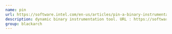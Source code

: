 ```yaml
---
name: pin
url: https://software.intel.com/en-us/articles/pin-a-binary-instrumentation-tool-downloads
description: dynamic binary instrumentation tool. URL : https://software.intel.com/en-us/articles/pin-a-binary-instrumentation-tool-downloads Groups : blackarch blackarch-automation blackarch-binary blackarch-reversing
group: blackarch
---
```

